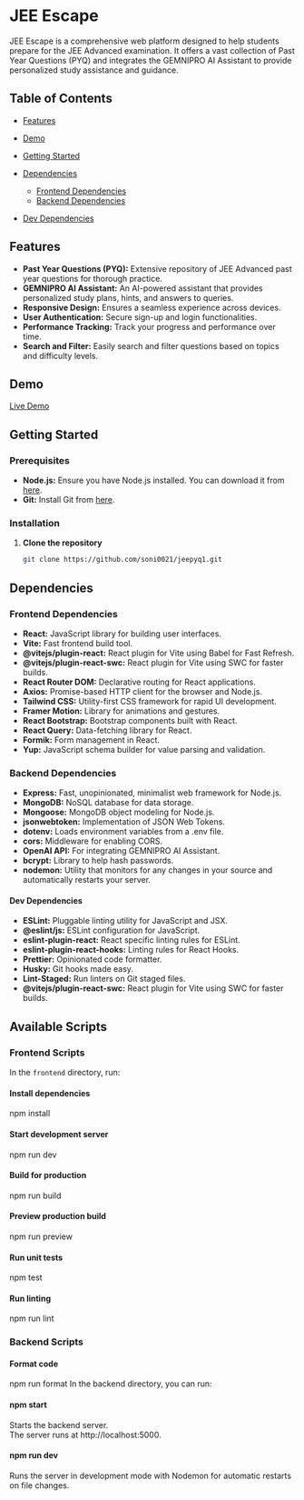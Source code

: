 
# JEE Escape

JEE Escape is a comprehensive web platform designed to help students prepare for the JEE Advanced examination. It offers a vast collection of Past Year Questions (PYQ) and integrates the GEMNIPRO AI Assistant to provide personalized study assistance and guidance.

## Table of Contents

- [Features](#features)
- [Demo](#demo)
- [Getting Started](#getting-started)

- [Dependencies](#dependencies)
  - [Frontend Dependencies](#frontend-dependencies)
  - [Backend Dependencies](#backend-dependencies)
- [Dev Dependencies](#dev-dependencies)
## Features

- **Past Year Questions (PYQ):** Extensive repository of JEE Advanced past year questions for thorough practice.
- **GEMNIPRO AI Assistant:** An AI-powered assistant that provides personalized study plans, hints, and answers to queries.
- **Responsive Design:** Ensures a seamless experience across devices.
- **User Authentication:** Secure sign-up and login functionalities.
- **Performance Tracking:** Track your progress and performance over time.
- **Search and Filter:** Easily search and filter questions based on topics and difficulty levels.

## Demo

[Live Demo]({https://youtu.be/eZbX1oW6Otw})

## Getting Started

### Prerequisites

- **Node.js:** Ensure you have Node.js installed. You can download it from [here](https://nodejs.org/).
- **Git:** Install Git from [here](https://git-scm.com/).

### Installation

1. **Clone the repository**

   ```bash
   git clone https://github.com/soni0021/jeepyq1.git
## Dependencies

### Frontend Dependencies

- **React:** JavaScript library for building user interfaces.
- **Vite:** Fast frontend build tool.
- **@vitejs/plugin-react:** React plugin for Vite using Babel for Fast Refresh.
- **@vitejs/plugin-react-swc:** React plugin for Vite using SWC for faster builds.
- **React Router DOM:** Declarative routing for React applications.
- **Axios:** Promise-based HTTP client for the browser and Node.js.
- **Tailwind CSS:** Utility-first CSS framework for rapid UI development.
- **Framer Motion:** Library for animations and gestures.
- **React Bootstrap:** Bootstrap components built with React.
- **React Query:** Data-fetching library for React.
- **Formik:** Form management in React.
- **Yup:** JavaScript schema builder for value parsing and validation.

### Backend Dependencies

- **Express:** Fast, unopinionated, minimalist web framework for Node.js.
- **MongoDB:** NoSQL database for data storage.
- **Mongoose:** MongoDB object modeling for Node.js.
- **jsonwebtoken:** Implementation of JSON Web Tokens.
- **dotenv:** Loads environment variables from a .env file.
- **cors:** Middleware for enabling CORS.
- **OpenAI API:** For integrating GEMNIPRO AI Assistant.
- **bcrypt:** Library to help hash passwords.
- **nodemon:** Utility that monitors for any changes in your source and automatically restarts your server.
#### Dev Dependencies

- **ESLint:** Pluggable linting utility for JavaScript and JSX.
- **@eslint/js:** ESLint configuration for JavaScript.
- **eslint-plugin-react:** React specific linting rules for ESLint.
- **eslint-plugin-react-hooks:** Linting rules for React Hooks.
- **Prettier:** Opinionated code formatter.
- **Husky:** Git hooks made easy.
- **Lint-Staged:** Run linters on Git staged files.
- **@vitejs/plugin-react-swc:** React plugin for Vite using SWC for faster builds.

## Available Scripts

### Frontend Scripts

In the `frontend` directory, run:

#### Install dependencies
npm install

#### Start development server
npm run dev

#### Build for production
npm run build

#### Preview production build
npm run preview

#### Run unit tests
npm test

#### Run linting
npm run lint
### Backend Scripts
#### Format code
npm run format
In the backend directory, you can run:

#### npm start
Starts the backend server.<br> The server runs at http://localhost:5000.

#### npm run dev
Runs the server in development mode with Nodemon for automatic restarts on file changes.

